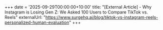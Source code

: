 +++
date = '2025-09-29T00:00:00+10:00'
title: "[External Article] - Why Instagram is Losing Gen Z: We Asked 100 Users to Compare TikTok vs. Reels"
externalUrl: "https://www.surgehq.ai/blog/tiktok-vs-instagram-reels-personalized-human-evaluation"
+++

